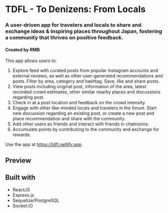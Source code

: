 # TDFL - To Denizens: From Locals
### A user-driven app for travelers and locals to share and exchange ideas & inspiring places throughout Japan, fostering a community that thrives on positive feedback.
#### Created by RMB

This app allows users to: 
1. Explore feed with curated posts from popular Instagram accounts and external reviews, as well as other user-generated recommendations and posts. Filter by area, category and hashtag. Save, like and share posts.
2. View posts including original post, information of the area, latest recorded crowd estimates, other similar nearby places and discussions regarding post. 
3. Check in at a post location and feedback on the crowd intensity.
4. Engage with other like-minded locals and travelers in the forum. Start new discussion regarding an existing post, or create a new post and place recommendation and share with the community.
5. Add other users as friends and interact with friends in chatrooms.
6. Accumulate points by contributing to the community and exchange for rewards.

Use the app at https://tdfl.netlify.app

## Preview

## Built with
- ReactJS
- Express.js
- Sequelize/PostgreSQL
- Socket.IO
